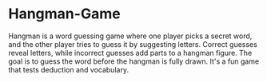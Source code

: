 # Hangman-Game
Hangman is a word guessing game where one player picks a secret word, and the other player tries to guess it by suggesting letters. Correct guesses reveal letters, while incorrect guesses add parts to a hangman figure. The goal is to guess the word before the hangman is fully drawn. It's a fun game that tests deduction and vocabulary.
